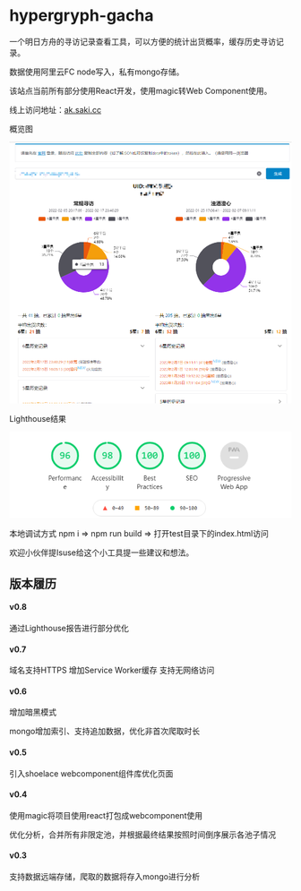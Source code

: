 # hypergryph-gacha
一个明日方舟的寻访记录查看工具，可以方便的统计出货概率，缓存历史寻访记录。

数据使用阿里云FC node写入，私有mongo存储。

该站点当前所有部分使用React开发，使用magic转Web Component使用。

线上访问地址：[ak.saki.cc](http://ak.saki.cc)

概览图

![概览图](https://github.com/lie5860/hypergryph-gacha/blob/main/image/overview.png?raw=true)

Lighthouse结果

![Lighthouse结果](https://github.com/lie5860/hypergryph-gacha/blob/main/image/lighthouse.png?raw=true)

本地调试方式 npm i => npm run build => 打开test目录下的index.html访问

欢迎小伙伴提Isuse给这个小工具提一些建议和想法。

## 版本履历

#### v0.8
通过Lighthouse报告进行部分优化

#### v0.7
域名支持HTTPS 增加Service Worker缓存 支持无网络访问

#### v0.6
增加暗黑模式

mongo增加索引、支持追加数据，优化非首次爬取时长

#### v0.5
引入shoelace webcomponent组件库优化页面

#### v0.4
使用magic将项目使用react打包成webcomponent使用

优化分析，合并所有非限定池，并根据最终结果按照时间倒序展示各池子情况

#### v0.3
支持数据远端存储，爬取的数据将存入mongo进行分析
